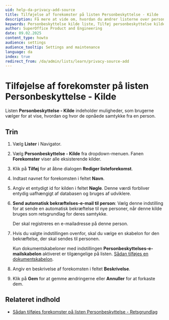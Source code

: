 ```yaml
---
uid: help-da-privacy-add-source
title: Tilføjelse af forekomster på listen Personbeskyttelse - Kilde
description: Få mere at vide om, hvordan du ændrer listerne over personbeskyttelse i denne vejledning.
keywords: Personbeskyttelse kilde liste, Tilføj personbeskyttelse kilde
author: SuperOffice Product and Engineering
date: 09.02.2025
content_type: howto
audience: settings
audience_tooltip: Settings and maintenance
language: da
index: true
redirect_from: /da/admin/lists/learn/privacy-source-add
---
```


# Tilføjelse af forekomster på listen Personbeskyttelse - Kilde

Listen **Personbeskyttelse - Kilde** indeholder muligheder, som brugerne vælger for at vise, hvordan og hvor de opnåede samtykke fra en person.

## Trin

1. Vælg <i class="ph ph-list-bullets" aria-hidden="true"></i> **Lister** i Navigator.

1. Vælg **Personbeskyttelse - Kilde** fra dropdown-menuen. Fanen **Forekomster** viser alle eksisterende kilder.

1. Klik på **Tilføj** for at åbne dialogen **Rediger listeforekomst**.

1. Indtast navnet for forekomsten i feltet **Navn**.

1. Angiv et entydigt id for kilden i feltet **Nøgle**. Denne værdi forbliver entydig uafhængigt af databasen og bruges af udviklere.

1. **Send automatisk bekræftelses-e-mail til person**: Vælg denne indstilling for at sende en automatisk bekræftelse til nye personer, når denne kilde bruges som retsgrundlag for deres samtykke.

    Der skal registreres en e-mailadresse på denne person.

1. Hvis du valgte indstillingen ovenfor, skal du vælge en skabelon for den bekræftelse, der skal sendes til personen.

    Kun dokumentskabeloner med indstillingen **Personbeskyttelses-e-mailskabelon** aktiveret er tilgængelige på listen. [Sådan tilføjes en dokumentskabelon][1].

1. Angiv en beskrivelse af forekomsten i feltet **Beskrivelse**.

1. Klik på **Gem** for at gemme ændringerne eller **Annuller** for at forkaste dem.

## Relateret indhold

* [Sådan tilføjes forekomster på listen Personbeskyttelse - Retsgrundlag][2]

<!-- Referenced links -->
[1]: ../../document/templates/admin/link-template.md
[2]: add-legal-base.md

<!-- Referenced images -->
